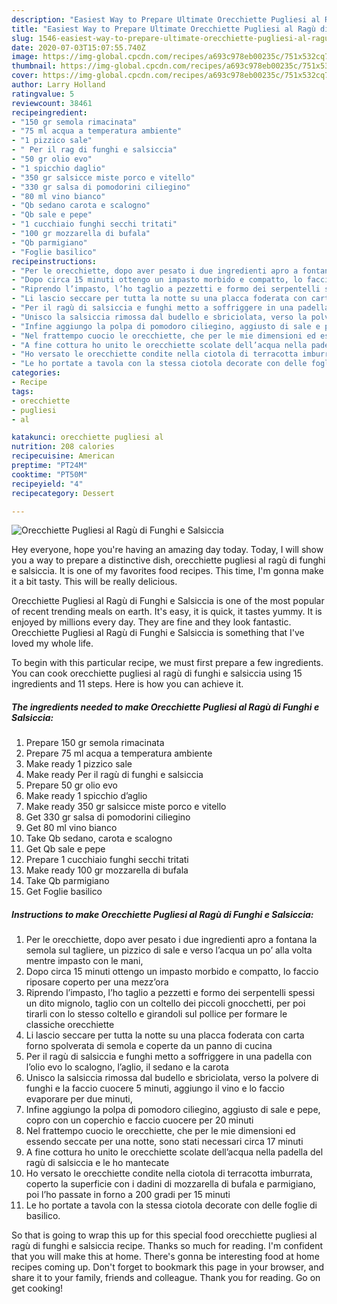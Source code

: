 ```yaml
---
description: "Easiest Way to Prepare Ultimate Orecchiette Pugliesi al Ragù di Funghi e Salsiccia"
title: "Easiest Way to Prepare Ultimate Orecchiette Pugliesi al Ragù di Funghi e Salsiccia"
slug: 1546-easiest-way-to-prepare-ultimate-orecchiette-pugliesi-al-ragu-di-funghi-e-salsiccia
date: 2020-07-03T15:07:55.740Z
image: https://img-global.cpcdn.com/recipes/a693c978eb00235c/751x532cq70/orecchiette-pugliesi-al-ragu-di-funghi-e-salsiccia-recipe-main-photo.jpg
thumbnail: https://img-global.cpcdn.com/recipes/a693c978eb00235c/751x532cq70/orecchiette-pugliesi-al-ragu-di-funghi-e-salsiccia-recipe-main-photo.jpg
cover: https://img-global.cpcdn.com/recipes/a693c978eb00235c/751x532cq70/orecchiette-pugliesi-al-ragu-di-funghi-e-salsiccia-recipe-main-photo.jpg
author: Larry Holland
ratingvalue: 5
reviewcount: 38461
recipeingredient:
- "150 gr semola rimacinata"
- "75 ml acqua a temperatura ambiente"
- "1 pizzico sale"
- " Per il rag di funghi e salsiccia"
- "50 gr olio evo"
- "1 spicchio daglio"
- "350 gr salsicce miste porco e vitello"
- "330 gr salsa di pomodorini ciliegino"
- "80 ml vino bianco"
- "Qb sedano carota e scalogno"
- "Qb sale e pepe"
- "1 cucchiaio funghi secchi tritati"
- "100 gr mozzarella di bufala"
- "Qb parmigiano"
- "Foglie basilico"
recipeinstructions:
- "Per le orecchiette, dopo aver pesato i due ingredienti apro a fontana la semola sul tagliere, un pizzico di sale e verso l’acqua un po’ alla volta mentre impasto con le mani,"
- "Dopo circa 15 minuti ottengo un impasto morbido e compatto, lo faccio riposare coperto per una mezz’ora"
- "Riprendo l’impasto, l’ho taglio a pezzetti e formo dei serpentelli spessi un dito mignolo, taglio con un coltello dei piccoli gnocchetti, per poi tirarli con lo stesso coltello e girandoli sul pollice per formare le classiche orecchiette"
- "Li lascio seccare per tutta la notte su una placca foderata con carta forno spolverata di semola e coperte da un panno di cucina"
- "Per il ragù di salsiccia e funghi metto a soffriggere in una padella con l’olio evo lo scalogno, l’aglio, il sedano e la carota"
- "Unisco la salsiccia rimossa dal budello e sbriciolata, verso la polvere di funghi e la faccio cuocere 5 minuti, aggiungo il vino e lo faccio evaporare per due minuti,"
- "Infine aggiungo la polpa di pomodoro ciliegino, aggiusto di sale e pepe, copro con un coperchio e faccio cuocere per 20 minuti"
- "Nel frattempo cuocio le orecchiette, che per le mie dimensioni ed essendo seccate per una notte, sono stati necessari circa 17 minuti"
- "A fine cottura ho unito le orecchiette scolate dell’acqua nella padella del ragù di salsiccia e le ho mantecate"
- "Ho versato le orecchiette condite nella ciotola di terracotta imburrata, coperto la superficie con i dadini di mozzarella di bufala e parmigiano, poi l’ho passate in forno a 200 gradi per 15 minuti"
- "Le ho portate a tavola con la stessa ciotola decorate con delle foglie di basilico."
categories:
- Recipe
tags:
- orecchiette
- pugliesi
- al

katakunci: orecchiette pugliesi al 
nutrition: 208 calories
recipecuisine: American
preptime: "PT24M"
cooktime: "PT50M"
recipeyield: "4"
recipecategory: Dessert

---
```



![Orecchiette Pugliesi al Ragù di Funghi e Salsiccia](https://img-global.cpcdn.com/recipes/a693c978eb00235c/751x532cq70/orecchiette-pugliesi-al-ragu-di-funghi-e-salsiccia-recipe-main-photo.jpg)

Hey everyone, hope you're having an amazing day today. Today, I will show you a way to prepare a distinctive dish, orecchiette pugliesi al ragù di funghi e salsiccia. It is one of my favorites food recipes. This time, I'm gonna make it a bit tasty. This will be really delicious.



Orecchiette Pugliesi al Ragù di Funghi e Salsiccia is one of the most popular of recent trending meals on earth. It's easy, it is quick, it tastes yummy. It is enjoyed by millions every day. They are fine and they look fantastic. Orecchiette Pugliesi al Ragù di Funghi e Salsiccia is something that I've loved my whole life.


To begin with this particular recipe, we must first prepare a few ingredients. You can cook orecchiette pugliesi al ragù di funghi e salsiccia using 15 ingredients and 11 steps. Here is how you can achieve it.

<!--inarticleads1-->

##### The ingredients needed to make Orecchiette Pugliesi al Ragù di Funghi e Salsiccia:

1. Prepare 150 gr semola rimacinata
1. Prepare 75 ml acqua a temperatura ambiente
1. Make ready 1 pizzico sale
1. Make ready  Per il ragù di funghi e salsiccia
1. Prepare 50 gr olio evo
1. Make ready 1 spicchio d’aglio
1. Make ready 350 gr salsicce miste porco e vitello
1. Get 330 gr salsa di pomodorini ciliegino
1. Get 80 ml vino bianco
1. Take Qb sedano, carota e scalogno
1. Get Qb sale e pepe
1. Prepare 1 cucchiaio funghi secchi tritati
1. Make ready 100 gr mozzarella di bufala
1. Take Qb parmigiano
1. Get Foglie basilico




<!--inarticleads2-->

##### Instructions to make Orecchiette Pugliesi al Ragù di Funghi e Salsiccia:

1. Per le orecchiette, dopo aver pesato i due ingredienti apro a fontana la semola sul tagliere, un pizzico di sale e verso l’acqua un po’ alla volta mentre impasto con le mani,
1. Dopo circa 15 minuti ottengo un impasto morbido e compatto, lo faccio riposare coperto per una mezz’ora
1. Riprendo l’impasto, l’ho taglio a pezzetti e formo dei serpentelli spessi un dito mignolo, taglio con un coltello dei piccoli gnocchetti, per poi tirarli con lo stesso coltello e girandoli sul pollice per formare le classiche orecchiette
1. Li lascio seccare per tutta la notte su una placca foderata con carta forno spolverata di semola e coperte da un panno di cucina
1. Per il ragù di salsiccia e funghi metto a soffriggere in una padella con l’olio evo lo scalogno, l’aglio, il sedano e la carota
1. Unisco la salsiccia rimossa dal budello e sbriciolata, verso la polvere di funghi e la faccio cuocere 5 minuti, aggiungo il vino e lo faccio evaporare per due minuti,
1. Infine aggiungo la polpa di pomodoro ciliegino, aggiusto di sale e pepe, copro con un coperchio e faccio cuocere per 20 minuti
1. Nel frattempo cuocio le orecchiette, che per le mie dimensioni ed essendo seccate per una notte, sono stati necessari circa 17 minuti
1. A fine cottura ho unito le orecchiette scolate dell’acqua nella padella del ragù di salsiccia e le ho mantecate
1. Ho versato le orecchiette condite nella ciotola di terracotta imburrata, coperto la superficie con i dadini di mozzarella di bufala e parmigiano, poi l’ho passate in forno a 200 gradi per 15 minuti
1. Le ho portate a tavola con la stessa ciotola decorate con delle foglie di basilico.




So that is going to wrap this up for this special food orecchiette pugliesi al ragù di funghi e salsiccia recipe. Thanks so much for reading. I'm confident that you will make this at home. There's gonna be interesting food at home recipes coming up. Don't forget to bookmark this page in your browser, and share it to your family, friends and colleague. Thank you for reading. Go on get cooking!
